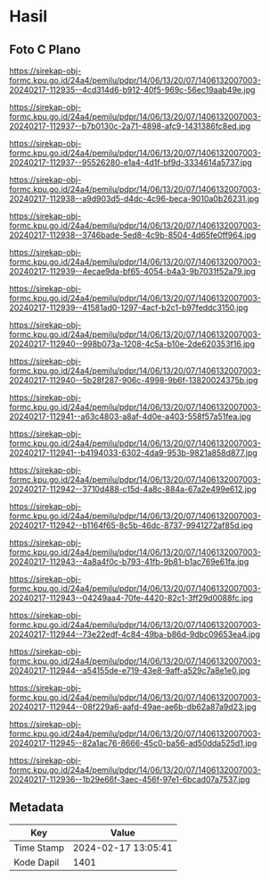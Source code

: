 # Hasil

## Foto C Plano

https://sirekap-obj-formc.kpu.go.id/24a4/pemilu/pdpr/14/06/13/20/07/1406132007003-20240217-112935--4cd314d6-b912-40f5-969c-56ec19aab49e.jpg

https://sirekap-obj-formc.kpu.go.id/24a4/pemilu/pdpr/14/06/13/20/07/1406132007003-20240217-112937--b7b0130c-2a71-4898-afc9-1431386fc8ed.jpg

https://sirekap-obj-formc.kpu.go.id/24a4/pemilu/pdpr/14/06/13/20/07/1406132007003-20240217-112937--95526280-e1a4-4d1f-bf9d-3334614a5737.jpg

https://sirekap-obj-formc.kpu.go.id/24a4/pemilu/pdpr/14/06/13/20/07/1406132007003-20240217-112938--a9d903d5-d4dc-4c96-beca-9010a0b26231.jpg

https://sirekap-obj-formc.kpu.go.id/24a4/pemilu/pdpr/14/06/13/20/07/1406132007003-20240217-112938--3746bade-5ed8-4c9b-8504-4d65fe0ff964.jpg

https://sirekap-obj-formc.kpu.go.id/24a4/pemilu/pdpr/14/06/13/20/07/1406132007003-20240217-112939--4ecae9da-bf65-4054-b4a3-9b7031f52a79.jpg

https://sirekap-obj-formc.kpu.go.id/24a4/pemilu/pdpr/14/06/13/20/07/1406132007003-20240217-112939--41581ad0-1297-4acf-b2c1-b97feddc3150.jpg

https://sirekap-obj-formc.kpu.go.id/24a4/pemilu/pdpr/14/06/13/20/07/1406132007003-20240217-112940--998b073a-1208-4c5a-b10e-2de620353f16.jpg

https://sirekap-obj-formc.kpu.go.id/24a4/pemilu/pdpr/14/06/13/20/07/1406132007003-20240217-112940--5b28f287-906c-4998-9b6f-13820024375b.jpg

https://sirekap-obj-formc.kpu.go.id/24a4/pemilu/pdpr/14/06/13/20/07/1406132007003-20240217-112941--a63c4803-a8af-4d0e-a403-558f57a51fea.jpg

https://sirekap-obj-formc.kpu.go.id/24a4/pemilu/pdpr/14/06/13/20/07/1406132007003-20240217-112941--b4194033-6302-4da9-953b-9821a858d877.jpg

https://sirekap-obj-formc.kpu.go.id/24a4/pemilu/pdpr/14/06/13/20/07/1406132007003-20240217-112942--3710d488-c15d-4a8c-884a-67a2e499e612.jpg

https://sirekap-obj-formc.kpu.go.id/24a4/pemilu/pdpr/14/06/13/20/07/1406132007003-20240217-112942--b1164f65-8c5b-46dc-8737-9941272af85d.jpg

https://sirekap-obj-formc.kpu.go.id/24a4/pemilu/pdpr/14/06/13/20/07/1406132007003-20240217-112943--4a8a4f0c-b793-41fb-9b81-b1ac769e61fa.jpg

https://sirekap-obj-formc.kpu.go.id/24a4/pemilu/pdpr/14/06/13/20/07/1406132007003-20240217-112943--04249aa4-70fe-4420-82c1-3ff29d0088fc.jpg

https://sirekap-obj-formc.kpu.go.id/24a4/pemilu/pdpr/14/06/13/20/07/1406132007003-20240217-112944--73e22edf-4c84-49ba-b86d-9dbc09653ea4.jpg

https://sirekap-obj-formc.kpu.go.id/24a4/pemilu/pdpr/14/06/13/20/07/1406132007003-20240217-112944--a54155de-e719-43e8-9aff-a529c7a8e1e0.jpg

https://sirekap-obj-formc.kpu.go.id/24a4/pemilu/pdpr/14/06/13/20/07/1406132007003-20240217-112944--08f229a6-aafd-49ae-ae6b-db62a87a9d23.jpg

https://sirekap-obj-formc.kpu.go.id/24a4/pemilu/pdpr/14/06/13/20/07/1406132007003-20240217-112945--82a1ac76-8666-45c0-ba56-ad50dda525d1.jpg

https://sirekap-obj-formc.kpu.go.id/24a4/pemilu/pdpr/14/06/13/20/07/1406132007003-20240217-112936--1b29e66f-3aec-456f-97e1-6bcad07a7537.jpg


## Metadata

| Key        | Value               |
| ---------- | ------------------- |
| Time Stamp | 2024-02-17 13:05:41 |
| Kode Dapil | 1401                |



